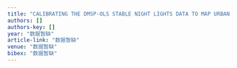 ```yaml
---
title: "CALIBRATING THE DMSP-OLS STABLE NIGHT LIGHTS DATA TO MAP URBAN AREA IN CHINA FROM 1992 TO 1993 BY USING GIS ANCILLARY DATA"
authors: []
authors-key: []
year: "数据暂缺"
article-link: "数据暂缺"
venue: "数据暂缺"
bibex: "数据暂缺"
---
```

